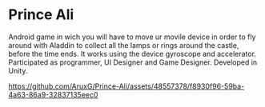 # Prince Ali
Android game in wich you will have to move ur movile device in order to fly around with Aladdin to collect all the lamps or rings around the castle, before the time ends. It works using the device gyroscope and accelerator.
Participated as programmer, UI Designer and Game Designer.
Developed in Unity.

https://github.com/AruxG/Prince-Ali/assets/48557378/f8930f96-59ba-4a63-86a9-32837135eec0
